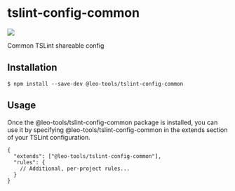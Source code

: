 # tslint-config-common

![](https://img.shields.io/github/release/leo-tools/tslint-config-common.svg)

Common TSLint shareable config

## Installation

```shell script
$ npm install --save-dev @leo-tools/tslint-config-common
```
## Usage
Once the @leo-tools/tslint-config-common package is installed, you can use it by specifying @leo-tools/tslint-config-common in the extends section of your TSLint configuration.

```text
{
  "extends": ["@leo-tools/tslint-config-common"],
  "rules": {
    // Additional, per-project rules...
  }
}
```
